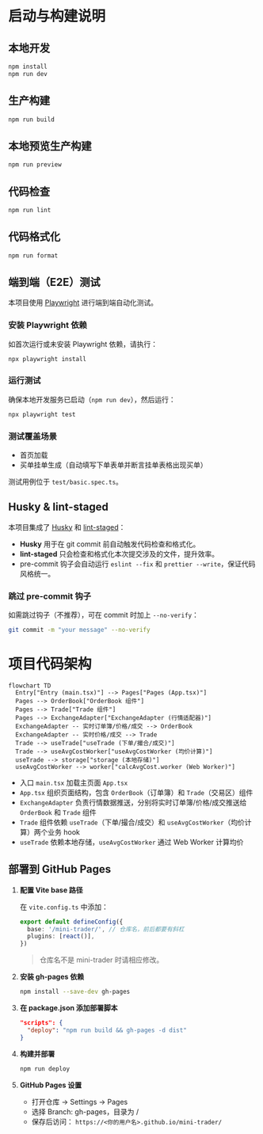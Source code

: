 # 启动与构建说明

## 本地开发

```bash
npm install
npm run dev
```

## 生产构建

```bash
npm run build
```

## 本地预览生产构建

```bash
npm run preview
```

## 代码检查

```bash
npm run lint
```

## 代码格式化

```bash
npm run format
```

## 端到端（E2E）测试

本项目使用 [Playwright](https://playwright.dev/) 进行端到端自动化测试。

### 安装 Playwright 依赖

如首次运行或未安装 Playwright 依赖，请执行：

```bash
npx playwright install
```

### 运行测试

确保本地开发服务已启动（`npm run dev`），然后运行：

```bash
npx playwright test
```

### 测试覆盖场景
- 首页加载
- 买单挂单生成（自动填写下单表单并断言挂单表格出现买单）

测试用例位于 `test/basic.spec.ts`。

## Husky & lint-staged

本项目集成了 [Husky](https://typicode.github.io/husky/#/) 和 [lint-staged](https://github.com/okonet/lint-staged)：

- **Husky** 用于在 git commit 前自动触发代码检查和格式化。
- **lint-staged** 只会检查和格式化本次提交涉及的文件，提升效率。
- pre-commit 钩子会自动运行 `eslint --fix` 和 `prettier --write`，保证代码风格统一。

### 跳过 pre-commit 钩子
如需跳过钩子（不推荐），可在 commit 时加上 `--no-verify`：

```bash
git commit -m "your message" --no-verify
```

# 项目代码架构

```mermaid
flowchart TD
  Entry["Entry (main.tsx)"] --> Pages["Pages (App.tsx)"]
  Pages --> OrderBook["OrderBook 组件"]
  Pages --> Trade["Trade 组件"]
  Pages --> ExchangeAdapter["ExchangeAdapter (行情适配器)"]
  ExchangeAdapter -- 实时订单簿/价格/成交 --> OrderBook
  ExchangeAdapter -- 实时价格/成交 --> Trade
  Trade --> useTrade["useTrade (下单/撮合/成交)"]
  Trade --> useAvgCostWorker["useAvgCostWorker (均价计算)"]
  useTrade --> storage["storage (本地存储)"]
  useAvgCostWorker --> worker["calcAvgCost.worker (Web Worker)"]
```

- 入口 `main.tsx` 加载主页面 `App.tsx`
- `App.tsx` 组织页面结构，包含 `OrderBook`（订单簿）和 `Trade`（交易区）组件
- `ExchangeAdapter` 负责行情数据推送，分别将实时订单簿/价格/成交推送给 `OrderBook` 和 `Trade` 组件
- `Trade` 组件依赖 `useTrade`（下单/撮合/成交）和 `useAvgCostWorker`（均价计算）两个业务 hook
- `useTrade` 依赖本地存储，`useAvgCostWorker` 通过 Web Worker 计算均价

## 部署到 GitHub Pages

1. **配置 Vite base 路径**

   在 `vite.config.ts` 中添加：
   ```ts
   export default defineConfig({
     base: '/mini-trader/', // 仓库名，前后都要有斜杠
     plugins: [react()],
   })
   ```
   > 仓库名不是 mini-trader 时请相应修改。

2. **安装 gh-pages 依赖**
   ```bash
   npm install --save-dev gh-pages
   ```

3. **在 package.json 添加部署脚本**
   ```json
   "scripts": {
     "deploy": "npm run build && gh-pages -d dist"
   }
   ```

4. **构建并部署**
   ```bash
   npm run deploy
   ```

5. **GitHub Pages 设置**
   - 打开仓库 → Settings → Pages
   - 选择 Branch: gh-pages，目录为 /
   - 保存后访问：
     `https://<你的用户名>.github.io/mini-trader/`
